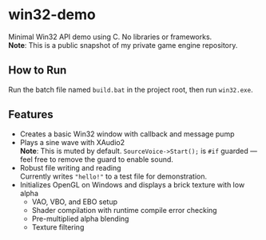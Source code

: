 # win32-demo

Minimal Win32 API demo using C. No libraries or frameworks.  
**Note**: This is a public snapshot of my private game engine repository.

## How to Run

Run the batch file named `build.bat` in the project root, then run `win32.exe`.

## Features

- Creates a basic Win32 window with callback and message pump
- Plays a sine wave with XAudio2  
  **Note**: This is muted by default. `SourceVoice->Start();` is `#if` guarded — feel free to remove the guard to enable sound.
- Robust file writing and reading  
  Currently writes `"hello!"` to a test file for demonstration.
- Initializes OpenGL on Windows and displays a brick texture with low alpha  
  - VAO, VBO, and EBO setup  
  - Shader compilation with runtime compile error checking  
  - Pre-multiplied alpha blending  
  - Texture filtering
